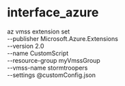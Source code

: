 # interface_azure

az vmss extension set \
  --publisher Microsoft.Azure.Extensions \
  --version 2.0 \
  --name CustomScript \
  --resource-group myVmssGroup \
  --vmss-name stormtroopers \
  --settings @customConfig.json

